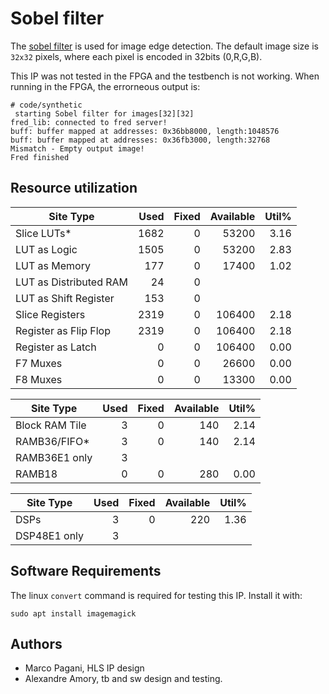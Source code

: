 
# Sobel filter

The [sobel filter](https://en.wikipedia.org/wiki/Sobel_operator) is used for image edge detection. The default image size is `32x32` pixels, where each pixel is encoded in 32bits (0,R,G,B).

This IP was not tested in the FPGA and the testbench is not working. When running in the FPGA, the errorneous output is:

```
# code/synthetic 
 starting Sobel filter for images[32][32]
fred_lib: connected to fred server!
buff: buffer mapped at addresses: 0x36bb8000, length:1048576 
buff: buffer mapped at addresses: 0x36fb3000, length:32768 
Mismatch - Empty output image!
Fred finished
```

## Resource utilization

|          Site Type         | Used | Fixed | Available | Util% |
|----------------------------|-----:|------:|----------:|------:|
| Slice LUTs*                | 1682 |     0 |     53200 |  3.16 |
|   LUT as Logic             | 1505 |     0 |     53200 |  2.83 |
|   LUT as Memory            |  177 |     0 |     17400 |  1.02 |
|     LUT as Distributed RAM |   24 |     0 |           |       |
|     LUT as Shift Register  |  153 |     0 |           |       |
| Slice Registers            | 2319 |     0 |    106400 |  2.18 |
|   Register as Flip Flop    | 2319 |     0 |    106400 |  2.18 |
|   Register as Latch        |    0 |     0 |    106400 |  0.00 |
| F7 Muxes                   |    0 |     0 |     26600 |  0.00 |
| F8 Muxes                   |    0 |     0 |     13300 |  0.00 |


|     Site Type     | Used | Fixed | Available | Util% |
|-------------------|-----:|------:|----------:|------:|
| Block RAM Tile    |    3 |     0 |       140 |  2.14 |
|   RAMB36/FIFO*    |    3 |     0 |       140 |  2.14 |
|     RAMB36E1 only |    3 |       |           |       |
|   RAMB18          |    0 |     0 |       280 |  0.00 |

|    Site Type   | Used | Fixed | Available | Util% |
|----------------|-----:|------:|----------:|------:|
| DSPs           |    3 |     0 |       220 |  1.36 |
|   DSP48E1 only |    3 |       |           |       |


## Software Requirements

The linux `convert` command is required for testing this IP. Install it with:

```
sudo apt install imagemagick
```

## Authors

- Marco Pagani, HLS IP design
- Alexandre Amory, tb and sw design and testing.
